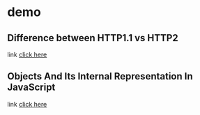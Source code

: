 ﻿# demo


## Difference between HTTP1.1 vs HTTP2
link
    [click here](https://medium.com/@dishnusrinivasan16/difference-between-http-1-1-and-http-2-1de794715381)
## Objects And Its Internal Representation In JavaScript
link
    [click here](https://medium.com/@dishnusrinivasan16/objects-and-its-internal-representation-in-javascript-d1da2d19d300)
